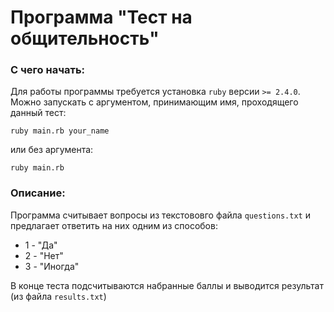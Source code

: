 # Программа "Тест на общительность"
### С чего начать:
Для работы программы требуется установка `ruby` версии `>= 2.4.0`.  
Можно запускать с аргументом, принимающим имя, проходящего данный тест: 

`ruby main.rb your_name`

или без аргумента: 

`ruby main.rb`
### Описание:
Программа считывает вопросы из текстововго файла `questions.txt` и предлагает ответить на них одним из способов: 
- 1 - "Да" 
- 2 - "Нет"
- 3 - "Иногда"

В конце теста подсчитываются набранные баллы и выводится результат (из файла `results.txt`)
